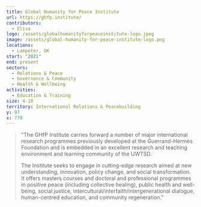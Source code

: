 ```yaml
---
title: Global Humanity for Peace Institute
url: https://ghfp.institute/
contributors:
  - Elisa
logo: /assets/globalhumanityforpeaceinstitute-logo.jpeg
image: /assets/global-humanity-for-peace-institute-logo.png
locations:
  - Lampeter, UK
start: "2021"
end: present
sectors:
  - Relations & Peace
  - Governance & Community
  - Health & Wellbeing
activities:
  - Education & Training
size: 4-10
territory: International Relations & Peacebuilding
y: 97
x: 779
---
```

> "The GHfP Institute carries forward a number of major international research programmes previously developed at the Guerrand-Hermès Foundation and is embedded in an excellent research and teaching environment and learning community of the UWTSD.
> 
> The Institute seeks to engage in cutting-edge research aimed at new understanding, innovation, policy change, and social transformation. It offers masters courses and doctoral and professional programmes in positive peace (including collective healing), public health and well-being, social justice, intercultural/interfaith/intergenerational dialogue, human-centred education, and community regeneration."

